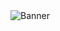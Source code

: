 <picture>
 <img alt="Banner" src="https://github.com/Barsatar/Dataset_Generator_Addon_For_Blender/assets/61797005/26a39b03-83f4-46c9-adc3-56568467b942">
</picture>

